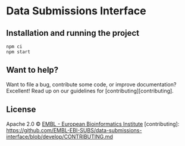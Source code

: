 # Data Submissions Interface

## Installation and running the project
```
npm ci
npm start
```

## Want to help?

Want to file a bug, contribute some code, or improve documentation? Excellent!
Read up on our guidelines for [contributing][contributing].

## License

Apache 2.0 © [EMBL - European Bioinformatics Institute](https://www.ebi.ac.uk/about/terms-of-use)
[contributing]: https://github.com/EMBL-EBI-SUBS/data-submissions-interface/blob/develop/CONTRIBUTING.md
